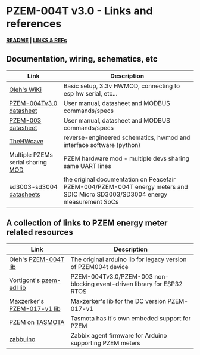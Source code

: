 PZEM-004T v3.0 - Links and references
================

__[README](/README.md) | [LINKS & REFs](/LINKS.md)__

## Documentation, wiring, schematics, etc 
| Link       | Description |
|------------|-------------|
| [Oleh's WiKi](https://github.com/olehs/PZEM004T/wiki) | Basic setup, 3.3v HWMOD, connecting to esp hw serial, etc... |
| [PZEM-004Tv3.0 datasheet](https://github.com/vortigont/pzem-edl/blob/main/docs/PZEM-004T-V3.0-Datasheet-User-Manual.pdf) | User manual, datasheet and MODBUS commands/specs |
| [PZEM-003 datasheet](https://github.com/vortigont/pzem-edl/blob/main/docs/PZEM-004T-V3.0-Datasheet-User-Manual.pdf) | User manual, datasheet and MODBUS commands/specs |
| [TheHWcave](https://github.com/TheHWcave/Peacefair-PZEM-004T-)  | reverse-engineered schematics, hwmod and interface software (python) |
| Multiple PZEMs serial sharing [MOD](https://github.com/vortigont/pzem-edl/blob/main/docs/hwmod.md) | PZEM hardware mod - multiple devs sharing same UART lines |
| sd3003-sd3004 [datasheets](https://github.com/im-0/pzem-004t-original-docs) | the original documentation on Peacefair PZEM-004/PZEM-004T energy meters and SDIC Micro SD3003/SD3004 energy measurement SoCs |

## A collection of links to PZEM energy meter related resources 

| Link          | Description |
|---------------|-------------|
| Oleh's [PZEM-004T lib](https://github.com/olehs/PZEM004T) | The original arduino lib for legacy version of PZEM004t device |
| Vortigont's [pzem-edl lib](https://github.com/vortigont/pzem-edl) | PZEM-004Tv3.0/PZEM-003 non-blocking event-driven library for ESP32 RTOS |
| Maxzerker's [PZEM-017-v1 lib](https://github.com/maxzerker/PZEM-017-v1)  | Maxzerker's lib for the DC version PZEM-017-v1 |
| PZEM on [TASMOTA](https://tasmota.github.io/docs/PZEM-0XX/) | Tasmota has it's own embeded support for PZEM |
| [zabbuino ](https://github.com/zbx-sadman/zabbuino) |  Zabbix agent firmware for Arduino supporting PZEM meters |


